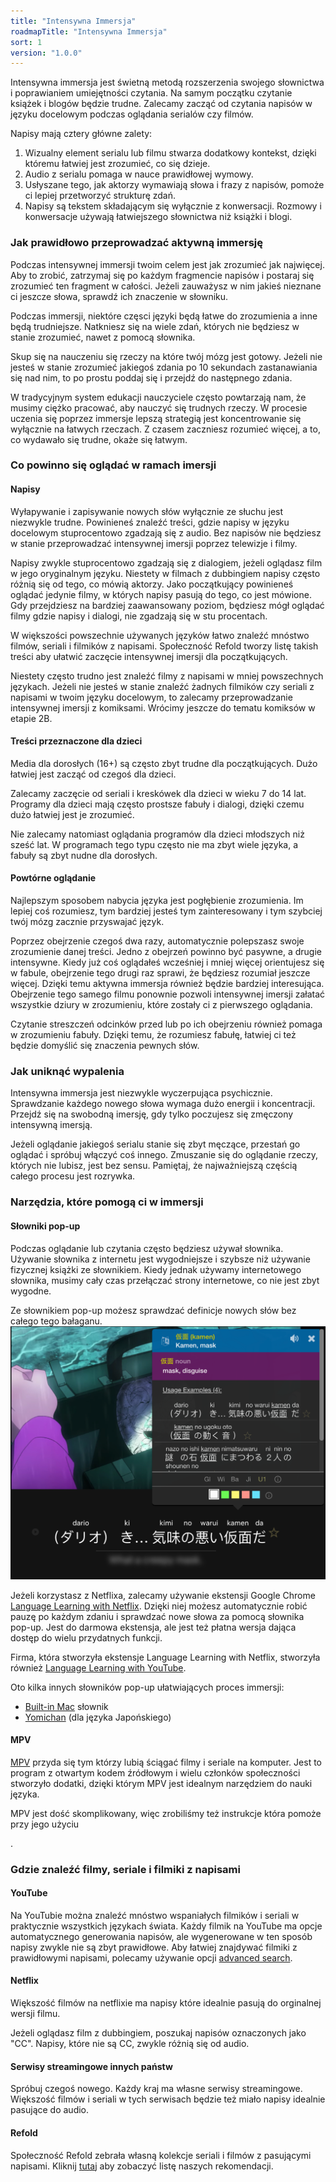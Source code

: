 ```yaml
---
title: "Intensywna Immersja"
roadmapTitle: "Intensywna Immersja"
sort: 1
version: "1.0.0"
---
```


Intensywna immersja jest świetną metodą rozszerzenia swojego słownictwa i poprawianiem umiejętności czytania. Na samym początku czytanie książek i blogów będzie trudne. Zalecamy zacząć od czytania napisów w języku docelowym podczas oglądania serialów czy filmów.

Napisy mają cztery główne zalety:

1. Wizualny element serialu lub filmu stwarza dodatkowy kontekst, dzięki któremu łatwiej jest zrozumieć, co się dzieje.
1. Audio z serialu pomaga w nauce prawidłowej wymowy.
1. Usłyszane tego, jak aktorzy wymawiają słowa i frazy z napisów, pomoże ci lepiej przetworzyć strukturę zdań.
1. Napisy są tekstem składającym się wyłącznie z konwersacji. Rozmowy i konwersacje używają łatwiejszego słownictwa niż książki i blogi.

### Jak prawidłowo przeprowadzać aktywną immersję

Podczas intensywnej immersji twoim celem jest jak zrozumieć jak najwięcej. Aby to zrobić, zatrzymaj się po każdym fragmencie napisów i postaraj się zrozumieć ten fragment w całości. Jeżeli zauważysz w nim jakieś nieznane ci jeszcze słowa, sprawdź ich znaczenie w słowniku.

Podczas immersji, niektóre częsci języki będą łatwe do zrozumienia a inne będą trudniejsze. Natkniesz się na wiele zdań, których nie będziesz w stanie zrozumieć, nawet z pomocą słownika.

Skup się na nauczeniu się rzeczy na które twój mózg jest gotowy. Jeżeli nie jesteś w stanie zrozumieć jakiegoś zdania po 10 sekundach zastanawiania się nad nim, to po prostu poddaj się i przejdź do następnego zdania.

W tradycyjnym system edukacji nauczyciele często powtarzają nam, że musimy ciężko pracować, aby nauczyć się trudnych rzeczy. W procesie uczenia się poprzez immersje lepszą strategią jest koncentrowanie się wyłącznie na łatwych rzeczach. Z czasem zaczniesz rozumieć więcej, a to, co wydawało się trudne, okaże się łatwym.

### Co powinno się oglądać w ramach imersji

#### Napisy

Wyłapywanie i zapisywanie nowych słów wyłącznie ze słuchu jest niezwykle trudne. Powinieneś znaleźć treści, gdzie napisy w języku docelowym stuprocentowo zgadzają się z audio. Bez napisów nie będziesz w stanie przeprowadzać intensywnej imersji poprzez telewizje i filmy.

Napisy zwykle stuprocentowo zgadzają się z dialogiem, jeżeli oglądasz film w jego oryginalnym języku. Niestety w filmach z dubbingiem napisy często różnią się od tego, co mówią aktorzy. Jako początkujący powinieneś oglądać jedynie filmy, w których napisy pasują do tego, co jest mówione. Gdy przejdziesz na bardziej zaawansowany poziom, będziesz mógł oglądać filmy gdzie napisy i dialogi, nie zgadzają się w stu procentach.

W większości powszechnie używanych języków łatwo znaleźć mnóstwo filmów, seriali i filmików z napisami. Społeczność Refold tworzy listę takish treści aby ułatwić zaczęcie intensywnej imersji dla początkujących.

Niestety często trudno jest znaleźć filmy z napisami w mniej powszechnych językach. Jeżeli nie jesteś w stanie znaleźć żadnych filmików czy seriali z napisami w twoim języku docelowym, to zalecamy przeprowadzanie intensywnej imersji z komiksami. Wrócimy jeszcze do tematu komiksów w etapie 2B.

#### Treści przeznaczone dla dzieci

Media dla dorosłych (16+) są często zbyt trudne dla początkujących. Dużo łatwiej jest zacząć od czegoś dla dzieci.

Zalecamy zaczęcie od seriali i kreskówek dla dzieci w wieku 7 do 14 lat. Programy dla dzieci mają często prostsze fabuły i dialogi, dzięki czemu dużo łatwiej jest je zrozumieć.

Nie zalecamy natomiast oglądania programów dla dzieci młodszych niż sześć lat. W programach tego typu często nie ma zbyt wiele języka, a fabuły są zbyt nudne dla dorosłych.

#### Powtórne oglądanie

Najlepszym sposobem nabycia języka jest pogłębienie zrozumienia. Im lepiej coś rozumiesz, tym bardziej jesteś tym zainteresowany i tym szybciej twój mózg zacznie przyswajać język.

Poprzez obejrzenie czegoś dwa razy, automatycznie polepszasz swoje zrozumienie danej treści. Jedno z obejrzeń powinno być pasywne, a drugie intensywne. Kiedy już coś oglądałeś wcześniej i mniej więcej orientujesz się w fabule, obejrzenie tego drugi raz sprawi, że będziesz rozumiał jeszcze więcej. Dzięki temu aktywna immersja również będzie bardziej interesująca. Obejrzenie tego samego filmu ponownie pozwoli intensywnej imersji załatać wszystkie dziury w zrozumieniu, które zostały ci z pierwszego oglądania.

Czytanie streszczeń odcinków przed lub po ich obejrzeniu również pomaga w zrozumieniu fabuły. Dzięki temu, że rozumiesz fabułę, łatwiej ci też będzie domyślić się znaczenia pewnych słów.

### Jak uniknąć wypalenia

Intensywna immersja jest niezwykle wyczerpująca psychicznie. Sprawdzanie każdego nowego słowa wymaga dużo energii i koncentracji. Przejdź się na swobodną imersję, gdy tylko poczujesz się zmęczony intensywną imersją.

Jeżeli oglądanie jakiegoś serialu stanie się zbyt męczące, przestań go oglądać i spróbuj włączyć coś innego. Zmuszanie się do oglądanie rzeczy, których nie lubisz, jest bez sensu. Pamiętaj, że najważniejszą częścią całego procesu jest rozrywka.

### Narzędzia, które pomogą ci w immersji

#### Słowniki pop-up

Podczas oglądanie lub czytania często będziesz używał słownika. Używanie słownika z internetu jest wygodniejsze i szybsze niż używanie fizycznej książki ze słownikiem. Kiedy jednak używamy internetowego słownika, musimy cały czas przełączać strony internetowe, co nie jest zbyt wygodne.

Ze słownikiem pop-up możesz sprawdzać definicje nowych słów bez całego tego bałaganu. ![](../../../images/popup-dictionary.png)

Jeżeli korzystasz z Netflixa, zalecamy używanie ekstensji Google Chrome [Language Learning with Netflix][llwn-link]. Dzięki niej możesz automatycznie robić pauzę po każdym zdaniu i sprawdzać nowe słowa za pomocą słownika pop-up. Jest do darmowa ekstensja, ale jest też płatna wersja dająca dostęp do wielu przydatnych funkcji.

Firma, która stworzyła ekstensje Language Learning with Netflix, stworzyła również [Language Learning with YouTube][llwyt-link].

Oto kilka innych słowników pop-up ułatwiających proces immersji:

-   [Built-in Mac][mac-dictionary] słownik
-   [Yomichan][yomichan] (dla języka Japońskiego)

#### MPV

[MPV][mpv-link] przyda się tym którzy lubią ściągać filmy i seriale na komputer. Jest to program z otwartym kodem źródłowym i wielu członków społeczności stworzyło dodatki, dzięki którym MPV jest idealnym narzędziem do nauki języka.

MPV jest dość skomplikowany, więc zrobiliśmy też instrukcje która pomoże przy jego użyciu

.</p> 



### Gdzie znaleźć filmy, seriale i filmiki z napisami



#### YouTube

Na YouTubie można znaleźć mnóstwo wspaniałych filmików i seriali w praktycznie wszystkich językach świata. Każdy filmik na YouTube ma opcje automatycznego generowania napisów, ale wygenerowane w ten sposób napisy zwykle nie są zbyt prawidłowe. Aby łatwiej znajdywać filmiki z prawidłowymi napisami, polecamy używanie opcji [advanced search][youtube-sub-search].



#### Netflix

Większość filmów na netflixie ma napisy które idealnie pasują do orginalnej wersji filmu.

Jeżeli oglądasz film z dubbingiem, poszukaj napisów oznaczonych jako "CC". Napisy, które nie są CC, zwykle różnią się od audio.



#### Serwisy streamingowe innych państw

Spróbuj czegoś nowego. Każdy kraj ma własne serwisy streamingowe. Większość filmów i seriali w tych serwisach będzie też miało napisy idealnie pasujące do audio.



#### Refold

Społeczność Refold zebrała własną kolekcje seriali i filmów z pasującymi napisami. Kliknij [tutaj][join-link] aby zobaczyć listę naszych rekomendacji.

[join-link]: /join
[llwn-link]: https://languagelearningwithnetflix.com/
[llwyt-link]: https://chrome.google.com/webstore/detail/language-learning-with-yo/jkhhdcaafjabenpmpcpgdjiffdpmmcjb
[yomichan]: https://chrome.google.com/webstore/detail/yomichan/ogmnaimimemjmbakcfefmnahgdfhfami
[mac-dictionary]: https://wokabulary.com/blog/the-built-in-dictionary-on-mac-and-iphone.html
[mpv-link]: https://mpv.io/
[youtube-sub-search]: https://support.google.com/youtube/answer/3029103?hl=en
